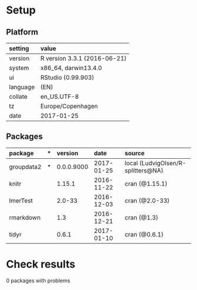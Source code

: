 # Setup

## Platform

|setting  |value                        |
|:--------|:----------------------------|
|version  |R version 3.3.1 (2016-06-21) |
|system   |x86_64, darwin13.4.0         |
|ui       |RStudio (0.99.903)           |
|language |(EN)                         |
|collate  |en_US.UTF-8                  |
|tz       |Europe/Copenhagen            |
|date     |2017-01-25                   |

## Packages

|package    |*  |version    |date       |source                             |
|:----------|:--|:----------|:----------|:----------------------------------|
|groupdata2 |*  |0.0.0.9000 |2017-01-25 |local (LudvigOlsen/R-splitters@NA) |
|knitr      |   |1.15.1     |2016-11-22 |cran (@1.15.1)                     |
|lmerTest   |   |2.0-33     |2016-12-03 |cran (@2.0-33)                     |
|rmarkdown  |   |1.3        |2016-12-21 |cran (@1.3)                        |
|tidyr      |   |0.6.1      |2017-01-10 |cran (@0.6.1)                      |

# Check results
0 packages with problems


